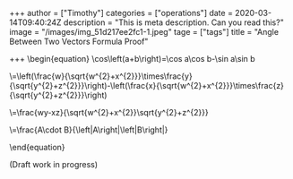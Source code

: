 +++
author = ["Timothy"]
categories = ["operations"]
date = 2020-03-14T09:40:24Z
description = "This is meta description. Can you read this?"
image = "/images/img_51d217ee2fc1-1.jpeg"
tage = ["tags"]
title = "Angle Between Two Vectors Formula Proof"

+++
\\begin{equation}
\cos\left(a+b\right)=\cos a\cos b-\sin a\sin b

\\=\left(\frac{w}{\sqrt{w^{2}+x^{2}}}\times\frac{y}{\sqrt{y^{2}+z^{2}}}\right)-\left(\frac{x}{\sqrt{w^{2}+x^{2}}}\times\frac{z}{\sqrt{y^{2}+z^{2}}}\right)

\\=\frac{wy-xz}{\sqrt{w^{2}+x^{2}}\sqrt{y^{2}+z^{2}}}

\\=\frac{A\cdot B}{\left|A\right|\left|B\right|} 
 

\\end{equation}

(Draft work in progress)
